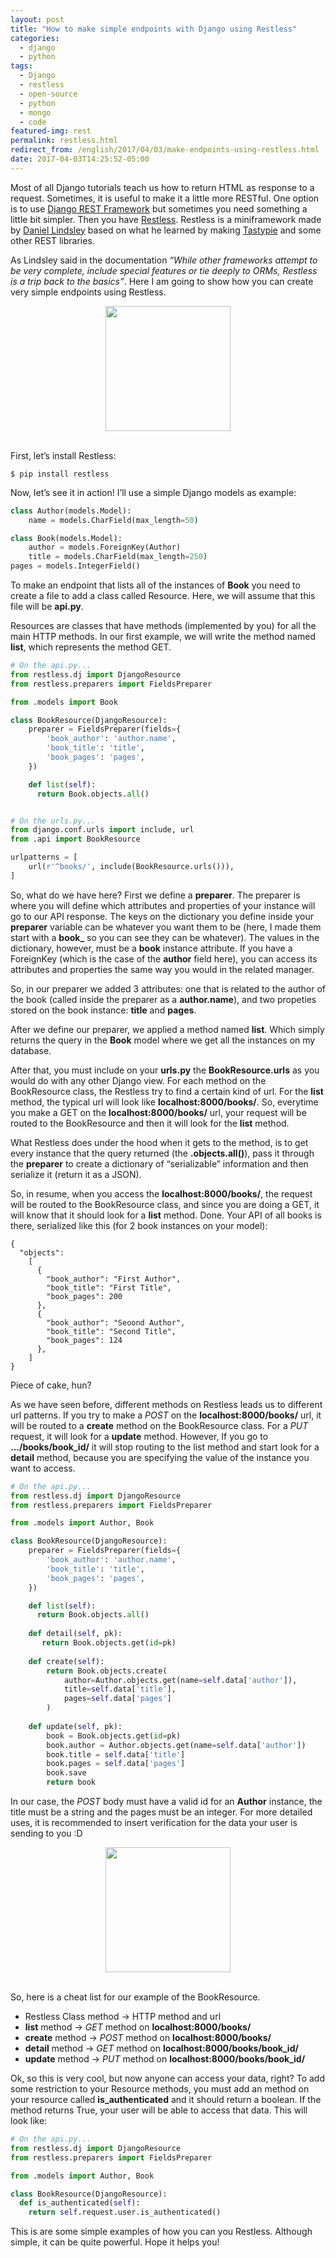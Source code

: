 ```yaml
---
layout: post
title: "How to make simple endpoints with Django using Restless"
categories:
  - django
  - python
tags:
  - Django 
  - restless
  - open-source
  - python
  - mongo
  - code
featured-img: rest
permalink: restless.html
redirect_from: /english/2017/04/03/make-endpoints-using-restless.html
date: 2017-04-03T14:25:52-05:00
---
```


Most of all Django tutorials teach us how to return HTML as response to a request. Sometimes, it is useful to make it a little more RESTful. 
One option is to use [Django REST Framework](http://www.django-rest-framework.org/) but sometimes you need something a little bit simpler. Then you have [Restless](http://restless.readthedocs.io/). 
Restless is a miniframework made by [Daniel Lindsley](https://github.com/toastdriven) based on what he learned by making [Tastypie](https://django-tastypie.readthedocs.io/en/latest/) and some other REST libraries.
<!--more-->

As Lindsley said in the documentation *“While other frameworks attempt to be very complete, include special features or tie deeply to ORMs, Restless is a trip back to the basics”*. 
Here I am going to show how you can create very simple endpoints using Restless.

<center>
  <img src="https://cdn-images-1.medium.com/max/800/1*BWYEnAFaPtrWCnpLWJ_gZA.gif" style="height:200px;"/>
</center>
<br/>


First, let’s install Restless:

```
$ pip install restless
```

Now, let’s see it in action! I’ll use a simple Django models as example:

```python
class Author(models.Model):
    name = models.CharField(max_length=50)

class Book(models.Model):
    author = models.ForeignKey(Author)
    title = models.CharField(max_length=250)
pages = models.IntegerField()
```

To make an endpoint that lists all of the instances of **Book** you need to create a file to add a class called Resource. Here, we will assume that this file will be **api.py**.

Resources are classes that have methods (implemented by you) for all the main HTTP methods. In our first example, we will write the method named **list**, which represents the method GET.

```python
# On the api.py...
from restless.dj import DjangoResource
from restless.preparers import FieldsPreparer

from .models import Book

class BookResource(DjangoResource):
    preparer = FieldsPreparer(fields={
        'book_author': 'author.name',
        'book_title': 'title',
        'book_pages': 'pages',
    })

    def list(self):
      return Book.objects.all()


# On the urls.py...
from django.conf.urls import include, url
from .api import BookResource

urlpatterns = [
    url(r'^books/', include(BookResource.urls())),
]
```

So, what do we have here? First we define a **preparer**. 
The preparer is where you will define which attributes and properties of your instance will go to our API response. 
The keys on the dictionary you define inside your **preparer** variable can be whatever you want them to be (here, I made them start with a **book_** so you can see they can be whatever). The values in the dictionary, however, must be a **book** instance attribute. If you have a ForeignKey (which is the case of the **author** field here), 
you can access its attributes and properties the same way you would in the related manager.

So, in our preparer we added 3 attributes: one that is related to the author of the book (called inside the preparer as a **author.name**), and two propeties stored on the book instance: **title** and **pages**.

After we define our preparer, we applied a method named **list**. Which simply returns the query in the **Book** model where we get all the instances on my database.

After that, you must include on your **urls.py** the **BookResource.urls** as you would do with any other Django view. For each method on the BookResource class, the Restless try to find a certain kind of url. 
For the **list** method, the typical url will look like **localhost:8000/books/**. 
So, everytime you make a GET on the **localhost:8000/books/** url, your request will be routed to the BookResource and then it will look for the **list** method.

What Restless does under the hood when it gets to the method, is to get every instance that the query returned (the **.objects.all()**), pass it through the **preparer** to create a dictionary of “serializable” information and then serialize it (return it as a JSON).

So, in resume, when you access the **localhost:8000/books/**, the request will be routed to the BookResource class, and since you are doing a GET, 
it will know that it should look for a **list** method. Done. Your API of all books is there, serialized like this (for 2 book instances on your model):

```
{
  "objects":
    [
      {
        "book_author": "First Author",
        "book_title": "First Title",
        "book_pages": 200
      },
      {
        "book_author": "Seoond Author",
        "book_title": "Second Title",
        "book_pages": 124
      },
    ]  
}
```

Piece of cake, hun?

As we have seen before, different methods on Restless leads us to different url patterns. If you try to make a *POST* on the **localhost:8000/books/** url, it will be routed to a **create** method 
on the BookResource class. For a *PUT* request, it will look for a **update** method. However, If you go to **.../books/book_id/** it will stop routing to the list method and start look for a **detail** method, because you are specifying the value of the instance you want to access.


```python
# On the api.py...
from restless.dj import DjangoResource
from restless.preparers import FieldsPreparer

from .models import Author, Book

class BookResource(DjangoResource):
    preparer = FieldsPreparer(fields={
        'book_author': 'author.name',
        'book_title': 'title',
        'book_pages': 'pages',
    })

    def list(self):
      return Book.objects.all()
    
    def detail(self, pk):
       return Book.objects.get(id=pk)
      
    def create(self):
        return Book.objects.create(
            author=Author.objects.get(name=self.data['author']),
            title=self.data['title'],
            pages=self.data['pages']
        )
    
    def update(self, pk):
        book = Book.objects.get(id=pk)
        book.author = Author.objects.get(name=self.data['author'])
        book.title = self.data['title']
        book.pages = self.data['pages']
        book.save
        return book
```

In our case, the *POST* body must have a valid id for an **Author** instance, the title must be a string and the pages must be an integer. 
For more detailed uses, it is recommended to insert verification for the data your user is sending to you :D

<center>
  <img src="https://cdn-images-1.medium.com/max/800/1*8PlVNsci0toMN3ZMbQ5exg.gif" style="height:200px;"/>
</center>
<br/>

So, here is a cheat list for our example of the BookResource.

* Restless Class method → HTTP method and url
* **list** method → *GET* method on **localhost:8000/books/**
* **create** method → *POST* method on **localhost:8000/books/**
* **detail** method → *GET* method on **localhost:8000/books/book_id/**
* **update** method → *PUT* method on **localhost:8000/books/book_id/**

Ok, so this is very cool, but now anyone can access your data, right? 
To add some restriction to your Resource methods, you must add an method on your resource 
called **is_authenticated** and it should return a boolean. If the method returns True, your user will be able to access that data. 
This will look like:

```python
# On the api.py...
from restless.dj import DjangoResource
from restless.preparers import FieldsPreparer

from .models import Author, Book

class BookResource(DjangoResource):
  def is_authenticated(self):
    return self.request.user.is_authenticated()
```

This is are some simple examples of how you can you Restless. Although simple, it can be quite powerful. Hope it helps you!
